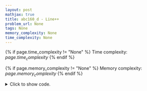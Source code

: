 ```yaml
---
layout: post
mathjax: true
title: abc160_d - Line++
problem_url: None
tags: None
memory_complexity: None
time_complexity: None
---
```




{% if page.time_complexity != "None" %}
Time complexity: ${{ page.time_complexity }}$
{% endif %}

{% if page.memory_complexity != "None" %}
Memory complexity: ${{ page.memory_complexity }}$
{% endif %}

<details>
<summary>
<p style="display:inline">Click to show code.</p>
</summary>
```cpp
{% raw %}
using namespace std;
using vi = vector<int>;
int main(void)
{
    int n, x, y;
    vi cnt;
    cin >> n >> x >> y;
    cnt.resize(n, 0);
    for (int u = 1; u < n; ++u)
    {
        for (int v = u + 1; v <= n; ++v)
        {
            int dist = min({v - u,
                            abs(x - u) + 1 + abs(y - v),
                            abs(x - v) + 1 + abs(y - u)});
            cnt[dist]++;
        }
    }
    for (int k = 1; k < n; ++k)
        cout << cnt[k] << endl;
    return 0;
}

{% endraw %}
```
</details>

